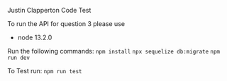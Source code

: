 Justin Clapperton Code Test

To run the API for question 3 please use
- node 13.2.0

Run the following commands: 
`npm install`
`npx sequelize db:migrate`
`npm run dev`

To Test run:
`npm run test`
